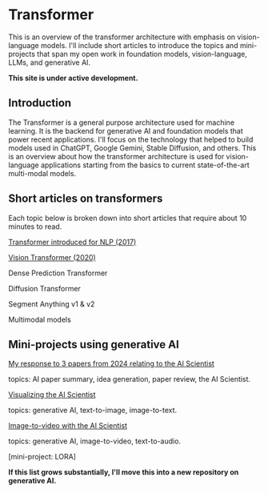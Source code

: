# Transformer
This is an overview of the transformer architecture with emphasis on vision-language models. I'll include short articles to introduce the topics and mini-projects that span my open work in foundation models, vision-language, LLMs, and generative AI. 

**This site is under active development.**

## Introduction
The Transformer is a general purpose architecture used for machine learning. It is the backend for generative AI and foundation models that power recent applications. I'll focus on the technology that helped to build models used in ChatGPT, Google Gemini, Stable Diffusion, and others. This is an overview about how the transformer architecture is used for vision-language applications starting from the basics to current state-of-the-art multi-modal models.

## Short articles on transformers

Each topic below is broken down into short articles that require about 10 minutes to read.

[Transformer introduced for NLP (2017)](https://medium.com/@erikntaylor/transformer-introduced-for-nlp-80c02858064d)

[Vision Transformer (2020)](https://medium.com/@erikntaylor/vision-transformer-2174178964d3)

Dense Prediction Transformer

Diffusion Transformer

Segment Anything v1 & v2

Multimodal models

## Mini-projects using generative AI

[My response to 3 papers from 2024 relating to the AI Scientist](https://medium.com/@erikntaylor/review-of-ai-scientist-and-related-2024-papers-by-a-human-scientist-with-help-from-gpt-4o-b53c101943ac)

topics: AI paper summary, idea generation, paper review, the AI Scientist.

[Visualizing the AI Scientist](https://medium.com/@erikntaylor/visualizing-the-ai-scientist-2aa820ffe1f6)

topics: generative AI, text-to-image, image-to-text.

[Image-to-video with the AI Scientist](https://medium.com/@erikntaylor/image-to-video-with-the-ai-scientist-dd86c365d6fa)

topics: generative AI, image-to-video, text-to-audio.


[mini-project: LORA]

**If this list grows substantially, I'll move this into a new repository on generative AI.**
